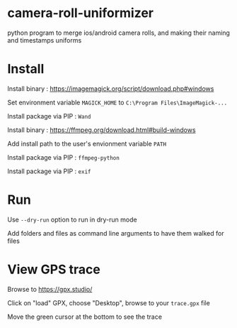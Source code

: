 # camera-roll-uniformizer

python program to merge ios/android camera rolls, and making their naming and timestamps uniforms


# Install

Install binary : https://imagemagick.org/script/download.php#windows

Set environment variable `MAGICK_HOME` to `C:\Program Files\ImageMagick-...`

Install package via PIP : `Wand`

Install binary : https://ffmpeg.org/download.html#build-windows

Add install path to the user's envionment variable `PATH`

Install package via PIP : `ffmpeg-python`

Install package via PIP : `exif`


# Run

Use `--dry-run` option to run in dry-run mode

Add folders and files as command line arguments to have them walked for files


# View GPS trace

Browse to https://gpx.studio/

Click on "load" GPX, choose "Desktop", browse to your `trace.gpx` file

Move the green cursor at the bottom to see the trace
